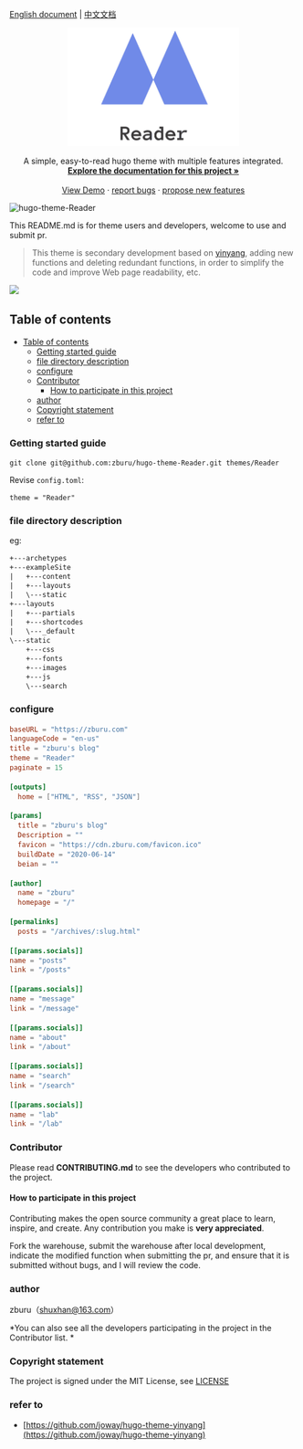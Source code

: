 [English document](./README.md) | [中文文档](./README_zh.md)

<p align="center">
  <a href="https://github.com/zburu/hugo-theme-Reader/">
    <img src="images/logo.png" alt="Logo" width="300">
  </a>
  <p align="center">
  A simple, easy-to-read hugo theme with multiple features integrated.
    <br />
    <a href="https://github.com/zburu/hugo-theme-Reader"><strong>Explore the documentation for this project »</strong></a>
    <br />
    <br />
    <a href="https://hugo-theme-reader.vercel.app/" target="_blank">View Demo</a>
    ·
    <a href="https://github.com/zburu/hugo-theme-Reader/issues">report bugs</a>
    ·
    <a href="https://github.com/zburu/hugo-theme-Reader/issues">propose new features</a>
  </p>

</p>

![hugo-theme-Reader](https://count.zburu.com/get/?name=hugo-theme-Reader)

This README.md is for theme users and developers, welcome to use and submit pr.

> This theme is secondary development based on [yinyang](https://github.com/joway/hugo-theme-yinyang), adding new functions and deleting redundant functions, in order to simplify the code and improve Web page readability, etc.

![](https://cdn.staticaly.com/gh/zburu/pic-cdn@main/20221110/image.1b5c792ko41s.jpg)
 
## Table of contents

- [Table of contents](#table-of-contents)
  - [Getting started guide](#getting-started-guide)
  - [file directory description](#file-directory-description)
  - [configure](#configure)
  - [Contributor](#contributor)
    - [How to participate in this project](#how-to-participate-in-this-project)
  - [author](#author)
  - [Copyright statement](#copyright-statement)
  - [refer to](#refer-to)

### Getting started guide

```shell
git clone git@github.com:zburu/hugo-theme-Reader.git themes/Reader
```

Revise `config.toml`:

```
theme = "Reader"
```


### file directory description
eg:

```shell
+---archetypes
+---exampleSite
|   +---content
|   +---layouts
|   \---static
+---layouts
|   +---partials
|   +---shortcodes
|   \---_default
\---static
    +---css
    +---fonts
    +---images
    +---js
    \---search
```

### configure 

```toml
baseURL = "https://zburu.com"
languageCode = "en-us"
title = "zburu's blog"
theme = "Reader"
paginate = 15

[outputs]
  home = ["HTML", "RSS", "JSON"]

[params]
  title = "zburu's blog"
  Description = ""
  favicon = "https://cdn.zburu.com/favicon.ico"
  buildDate = "2020-06-14"
  beian = ""

[author]
  name = "zburu"
  homepage = "/"

[permalinks]
  posts = "/archives/:slug.html"

[[params.socials]]
name = "posts"
link = "/posts"

[[params.socials]]
name = "message"
link = "/message"

[[params.socials]]
name = "about"
link = "/about"

[[params.socials]]
name = "search"
link = "/search"

[[params.socials]]
name = "lab"
link = "/lab"
```


### Contributor

Please read **CONTRIBUTING.md** to see the developers who contributed to the project.

#### How to participate in this project

Contributing makes the open source community a great place to learn, inspire, and create. Any contribution you make is **very appreciated**.

Fork the warehouse, submit the warehouse after local development, indicate the modified function when submitting the pr, and ensure that it is submitted without bugs, and I will review the code.


### author

zburu（shuxhan@163.com）

*You can also see all the developers participating in the project in the Contributor list. *

### Copyright statement

The project is signed under the MIT License, see [LICENSE](https://github.com/zburu/hugo-theme-Reader/blob/main/LICENSE)

### refer to

- [https://github.com/joway/hugo-theme-yinyang](https://github.com/joway/hugo-theme-yinyang)



